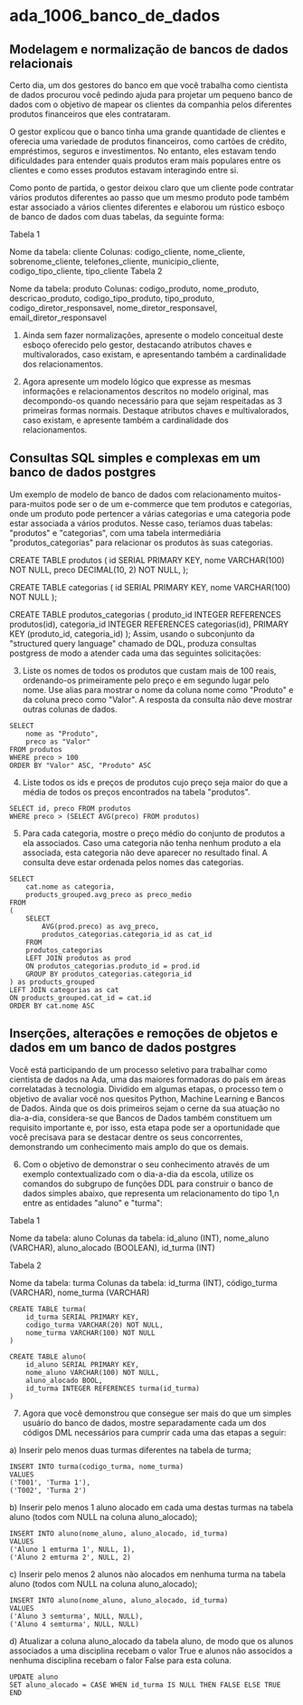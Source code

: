 # ada_1006_banco_de_dados

## Modelagem e normalização de bancos de dados relacionais

Certo dia, um dos gestores do banco em que você trabalha como cientista de dados procurou você pedindo ajuda para projetar um pequeno banco de dados com o objetivo de mapear os clientes da companhia pelos diferentes produtos financeiros que eles contrataram.

O gestor explicou que o banco tinha uma grande quantidade de clientes e oferecia uma variedade de produtos financeiros, como cartões de crédito, empréstimos, seguros e investimentos. No entanto, eles estavam tendo dificuldades para entender quais produtos eram mais populares entre os clientes e como esses produtos estavam interagindo entre si.

Como ponto de partida, o gestor deixou claro que um cliente pode contratar vários produtos diferentes ao passo que um mesmo produto pode também estar associado a vários clientes diferentes e elaborou um rústico esboço de banco de dados com duas tabelas, da seguinte forma:

Tabela 1

Nome da tabela: cliente
Colunas: codigo_cliente, nome_cliente, sobrenome_cliente, telefones_cliente, municipio_cliente, codigo_tipo_cliente, tipo_cliente
Tabela 2

Nome da tabela: produto
Colunas: codigo_produto, nome_produto, descricao_produto, codigo_tipo_produto, tipo_produto, codigo_diretor_responsavel, nome_diretor_responsavel, email_diretor_responsavel
1) Ainda sem fazer normalizações, apresente o modelo conceitual deste esboço oferecido pelo gestor, destacando atributos chaves e multivalorados, caso existam, e apresentando também a cardinalidade dos relacionamentos.

2) Agora apresente um modelo lógico que expresse as mesmas informações e relacionamentos descritos no modelo original, mas decompondo-os quando necessário para que sejam respeitadas as 3 primeiras formas normais. Destaque atributos chaves e multivalorados, caso existam, e apresente também a cardinalidade dos relacionamentos.



## Consultas SQL simples e complexas em um banco de dados postgres
Um exemplo de modelo de banco de dados com relacionamento muitos-para-muitos pode ser o de um e-commerce que tem produtos e categorias, onde um produto pode pertencer a várias categorias e uma categoria pode estar associada a vários produtos. Nesse caso, teríamos duas tabelas: "produtos" e "categorias", com uma tabela intermediária "produtos_categorias" para relacionar os produtos às suas categorias.

CREATE TABLE produtos (
    id SERIAL PRIMARY KEY,
    nome VARCHAR(100) NOT NULL,
    preco DECIMAL(10, 2) NOT NULL,
);

CREATE TABLE categorias (
    id SERIAL PRIMARY KEY,
    nome VARCHAR(100) NOT NULL
);

CREATE TABLE produtos_categorias (
    produto_id INTEGER REFERENCES produtos(id),
    categoria_id INTEGER REFERENCES categorias(id),
    PRIMARY KEY (produto_id, categoria_id)
);
Assim, usando o subconjunto da "structured query language" chamado de DQL, produza consultas postgress de modo a atender cada uma das seguintes solicitações:

3) Liste os nomes de todos os produtos que custam mais de 100 reais, ordenando-os primeiramente pelo preço e em segundo lugar pelo nome. Use alias para mostrar o nome da coluna nome como "Produto" e da coluna preco como "Valor". A resposta da consulta não deve mostrar outras colunas de dados.

```
SELECT
	nome as "Produto",
	preco as "Valor"
FROM produtos
WHERE preco > 100
ORDER BY "Valor" ASC, "Produto" ASC
```

4) Liste todos os ids e preços de produtos cujo preço seja maior do que a média de todos os preços encontrados na tabela "produtos".

```
SELECT id, preco FROM produtos
WHERE preco > (SELECT AVG(preco) FROM produtos)
```

5) Para cada categoria, mostre o preço médio do conjunto de produtos a ela associados. Caso uma categoria não tenha nenhum produto a ela associada, esta categoria não deve aparecer no resultado final. A consulta deve estar ordenada pelos nomes das categorias.

```
SELECT
	cat.nome as categoria,
	products_grouped.avg_preco as preco_medio
FROM
(
	SELECT
		AVG(prod.preco) as avg_preco,
		produtos_categorias.categoria_id as cat_id
	FROM
	produtos_categorias
	LEFT JOIN produtos as prod
	ON produtos_categorias.produto_id = prod.id
	GROUP BY produtos_categorias.categoria_id
) as products_grouped
LEFT JOIN categorias as cat
ON products_grouped.cat_id = cat.id
ORDER BY cat.nome ASC
```

## Inserções, alterações e remoções de objetos e dados em um banco de dados postgres
Você está participando de um processo seletivo para trabalhar como cientista de dados na Ada, uma das maiores formadoras do país em áreas correlatadas à tecnologia. Dividido em algumas etapas, o processo tem o objetivo de avaliar você nos quesitos Python, Machine Learning e Bancos de Dados. Ainda que os dois primeiros sejam o cerne da sua atuação no dia-a-dia, considera-se que Bancos de Dados também constituem um requisito importante e, por isso, esta etapa pode ser a oportunidade que você precisava para se destacar dentre os seus concorrentes, demonstrando um conhecimento mais amplo do que os demais.

6) Com o objetivo de demonstrar o seu conhecimento através de um exemplo contextualizado com o dia-a-dia da escola, utilize os comandos do subgrupo de funções DDL para construir o banco de dados simples abaixo, que representa um relacionamento do tipo 1,n entre as entidades "aluno" e "turma":

Tabela 1

Nome da tabela: aluno
Colunas da tabela: id_aluno (INT), nome_aluno (VARCHAR), aluno_alocado (BOOLEAN), id_turma (INT)

Tabela 2

Nome da tabela: turma
Colunas da tabela: id_turma (INT), código_turma (VARCHAR), nome_turma (VARCHAR)

```
CREATE TABLE turma(
	id_turma SERIAL PRIMARY KEY,
	codigo_turma VARCHAR(20) NOT NULL,
	nome_turma VARCHAR(100) NOT NULL
)
```
```
CREATE TABLE aluno(
	id_aluno SERIAL PRIMARY KEY,
	nome_aluno VARCHAR(100) NOT NULL,
	aluno_alocado BOOL,
	id_turma INTEGER REFERENCES turma(id_turma)
)
```

7) Agora que você demonstrou que consegue ser mais do que um simples usuário do banco de dados, mostre separadamente cada um dos códigos DML necessários para cumprir cada uma das etapas a seguir:

a) Inserir pelo menos duas turmas diferentes na tabela de turma;

```
INSERT INTO turma(codigo_turma, nome_turma)
VALUES
('T001', 'Turma 1'),
('T002', 'Turma 2')
```

b) Inserir pelo menos 1 aluno alocado em cada uma destas turmas na tabela aluno (todos com NULL na coluna aluno_alocado);

```
INSERT INTO aluno(nome_aluno, aluno_alocado, id_turma)
VALUES
('Aluno 1 emturma 1', NULL, 1),
('Aluno 2 emturma 2', NULL, 2)
```

c) Inserir pelo menos 2 alunos não alocados em nenhuma turma na tabela aluno (todos com NULL na coluna aluno_alocado);

```
INSERT INTO aluno(nome_aluno, aluno_alocado, id_turma)
VALUES
('Aluno 3 semturma', NULL, NULL),
('Aluno 4 semturma', NULL, NULL)
```

d) Atualizar a coluna aluno_alocado da tabela aluno, de modo que os alunos associados a uma disciplina recebam o valor True e alunos não associdos a nenhuma disciplina recebam o falor False para esta coluna.

```
UPDATE aluno
SET aluno_alocado = CASE WHEN id_turma IS NULL THEN FALSE ELSE TRUE END
```
